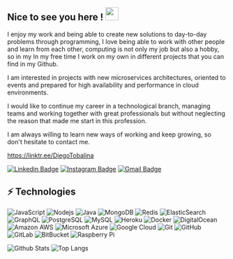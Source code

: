## Nice to see you here ! <img src="https://raw.githubusercontent.com/aemmadi/aemmadi/master/wave.gif" width="30px">

I enjoy my work and being able to create new solutions to day-to-day problems through programming, I love being able to work with other people and learn from each other, computing is not only my job but also a hobby, so in my In my free time I work on my own in different projects that you can find in my Github.

I am interested in projects with new microservices architectures, oriented to events and prepared for high availability and performance in cloud environments.

I would like to continue my career in a technological branch, managing teams and working together with great professionals but without neglecting the reason that made me start in this profession.

I am always willing to learn new ways of working and keep growing, so don't hesitate to contact me.

https://linktr.ee/DiegoTobalina


[![Linkedin Badge](https://img.shields.io/badge/-Diego_Tobalina-blue?style=flat-square&logo=Linkedin&logoColor=white&link=https://www.linkedin.com/in/diego-tobalina/)](https://www.linkedin.com/in/diego-tobalina/)
[![Instagram Badge](https://img.shields.io/badge/-diegotobalina-purple?style=flat-square&logo=instagram&logoColor=white&link=https://www.instagram.com/diegotobalina/)](https://www.instagram.com/diegotobalina)
[![Gmail Badge](https://img.shields.io/badge/-diegotobalina97@gmail.com-c14438?style=flat-square&logo=Gmail&logoColor=white&link=mailto:diegotobalina97@gmail.com)](mailto:diegotobalina97@gmail.com)

## ⚡ Technologies

![JavaScript](https://img.shields.io/badge/-JavaScript-black?style=flat-square&logo=javascript)
![Nodejs](https://img.shields.io/badge/-Nodejs-black?style=flat-square&logo=Node.js)
![Java](https://img.shields.io/badge/-Java-E34A86?style=flat-square&logo=java)
![MongoDB](https://img.shields.io/badge/-MongoDB-black?style=flat-square&logo=mongodb)
![Redis](https://img.shields.io/badge/-Redis-black?style=flat-square&logo=Redis)
![ElasticSearch](https://img.shields.io/badge/-ElasticSearch-005571?style=flat-square&logo=elasticsearch)
![GraphQL](https://img.shields.io/badge/-GraphQL-E10098?style=flat-square&logo=graphql)
![PostgreSQL](https://img.shields.io/badge/-PostgreSQL-336791?style=flat-square&logo=postgresql)
![MySQL](https://img.shields.io/badge/-MySQL-black?style=flat-square&logo=mysql)
![Heroku](https://img.shields.io/badge/-Heroku-430098?style=flat-square&logo=heroku)
![Docker](https://img.shields.io/badge/-Docker-black?style=flat-square&logo=docker)
![DigitalOcean](https://img.shields.io/badge/-Digital%20Ocean-darkblue?style=flat-square&logo=digitalocean)
![Amazon AWS](https://img.shields.io/badge/Amazon%20AWS-232F3E?style=flat-square&logo=amazon-aws)
![Microsoft Azure](https://img.shields.io/badge/Microsoft%20Azure-232F7E?style=flat-square&logo=microsoft-azure)
![Google Cloud](https://img.shields.io/badge/Google%20Cloud-black?style=flat-square&logo=google-cloud)
![Git](https://img.shields.io/badge/-Git-black?style=flat-square&logo=git)
![GitHub](https://img.shields.io/badge/-GitHub-181717?style=flat-square&logo=github)
![GitLab](https://img.shields.io/badge/-GitLab-FCA121?style=flat-square&logo=gitlab)
![BitBucket](https://img.shields.io/badge/-BitBucket-darkblue?style=flat-square&logo=bitbucket)
![Raspberry Pi](https://img.shields.io/badge/-Raspberry%20Pi-C51A4A?style=flat-square&logo=Raspberry-Pi)

![Github Stats](https://github-readme-stats.vercel.app/api?username=xBidi&count_private=true&show_icons=true&include_all_commits=true)
![Top Langs](https://github-readme-stats.vercel.app/api/top-langs/?username=xBidi&hide=TeX&layout=compact)
